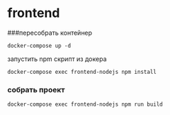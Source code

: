 # frontend

###пересобрать контейнер
```
docker-compose up -d
```

запустить npm скрипт из докера
```
docker-compose exec frontend-nodejs npm install
```

### собрать проект
```
docker-compose exec frontend-nodejs npm run build
```


